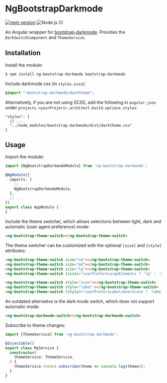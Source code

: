 # NgBootstrapDarkmode

<p align="center">

[![npm version](https://badge.fury.io/js/ng-bootstrap-darkmode.svg)](https://badge.fury.io/js/ng-bootstrap-darkmode)
![Node.js CI](https://github.com/Clashsoft/ng-bootstrap-darkmode/workflows/Node.js%20CI/badge.svg)

</p>

An Angular wrapper for [bootstrap-darkmode](https://github.com/Clashsoft/bootstrap-darkmode).
Provides the `DarkSwitchComponent` and `ThemeService`.

## Installation

Install the module:

```sh
$ npm install ng-bootstrap-darkmode bootstrap-darkmode
```

Include darkmode css (in `styles.scss`):

```scss
@import "~bootstrap-darkmode/darktheme";
```

Alternatively, if you are not using SCSS, add the following in `angular.json` under `projects.<yourProject>.architect.build.options.styles`:

```json5
"styles": [
  // ...
  "../node_modules/bootstrap-darkmode/dist/darktheme.css"
]
```

## Usage

Import the module:

```typescript
import {NgBootstrapDarkmodeModule} from 'ng-bootstrap-darkmode';

@NgModule({
  imports: [
    // ...
    NgBootstrapDarkmodeModule,
  ],
  // ...
})
export class AppModule {
}
```

Include the theme switcher, which allows selections between light, dark and automatic (user agent preference) mode:

```html
<ng-bootstrap-theme-switch></ng-bootstrap-theme-switch>
```

The theme switcher can be customized with the optional `[size]` and `[style]` attributes:

```html
<ng-bootstrap-theme-switch size="sm"></ng-bootstrap-theme-switch>
<ng-bootstrap-theme-switch size="md"></ng-bootstrap-theme-switch>
<ng-bootstrap-theme-switch size="lg"></ng-bootstrap-theme-switch>
<ng-bootstrap-theme-switch [size]="userPrefersLargeElements ? 'lg' : 'md'"></ng-bootstrap-theme-switch>

<ng-bootstrap-theme-switch style="icon"></ng-bootstrap-theme-switch>
<ng-bootstrap-theme-switch style="label"></ng-bootstrap-theme-switch>
<ng-bootstrap-theme-switch [style]="userPrefersLabelsOverIcons ? 'label' : 'icon'"></ng-bootstrap-theme-switch>
```

An outdated alternative is the dark mode switch, which does not support automatic mode:

```html
<ng-bootstrap-darkmode-switch></ng-bootstrap-darkmode-switch>
```

Subscribe to theme changes:

```typescript
import {ThemeService} from 'ng-bootstrap-darkmode';

@Injectable()
export class MyService {
  constructor(
    themeService: ThemeService,
  ) {
    themeService.theme$.subscribe(theme => console.log(theme));
  }
}
```
